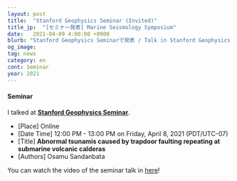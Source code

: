 ```yaml
---
layout: post
title:  "Stanford Geophysics Seminar (Invited)"
title_jp:  "[セミナー発表] Marine Seismology Symposium"
date:   2021-04-09 4:00:00 +0900
blurb: "Stanford Geophysics Seminarで発表 / Talk in Stanford Geophysics Seminar"
og_image:
tag: news
category: en
cont: Seminar
year: 2021
---
```


#### **Seminar**

I talked at [**Stanford Geophysics Seminar**](https://earth.stanford.edu/events/osamu-sandanbata-university-tokyo-abnormal-tsunamis-caused-trapdoor-faulting).

- [Place] Online
- [Date Time] 12:00 PM - 13:00 PM  on Friday, April 8, 2021 (PDT/UTC-07)
- [Title] **Abnormal tsunamis caused by trapdoor faulting repeating at submarine volcanic calderas**
- [Authors] Osamu Sandanbata

You can watch the video of the seminar talk in [here](https://drive.google.com/file/d/1eFPH4R5KV6ciSwtswRrCj8wj4fE07Cia/view)!
